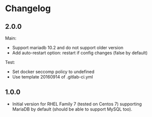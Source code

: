 Changelog
=========

2.0.0
-----

Main:

- Support mariadb 10.2 and do not support older version
- Add auto-restart option: restart if config changes (false by default)

Test:

- Set docker seccomp policy to undefined
- Use template 20160914 of .gitlab-ci.yml

1.0.0
-----

- Initial version for RHEL Family 7 (tested on Centos 7) supporting MariaDB by
  default (should be able to support MySQL too).
